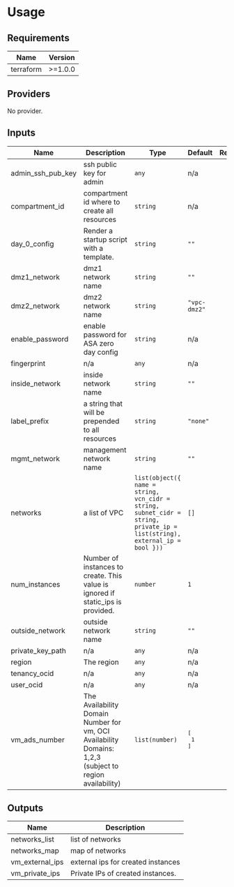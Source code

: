 # Usage
<!--- BEGIN_TF_DOCS --->
## Requirements

| Name | Version |
|------|---------|
| terraform | >=1.0.0 |

## Providers

No provider.

## Inputs

| Name | Description | Type | Default | Required |
|------|-------------|------|---------|:--------:|
| admin\_ssh\_pub\_key | ssh public key for admin | `any` | n/a | yes |
| compartment\_id | compartment id where to create all resources | `string` | n/a | yes |
| day\_0\_config | Render a startup script with a template. | `string` | `""` | no |
| dmz1\_network | dmz1 network name | `string` | `""` | no |
| dmz2\_network | dmz2 network name | `string` | `"vpc-dmz2"` | no |
| enable\_password | enable password for ASA zero day config | `string` | n/a | yes |
| fingerprint | n/a | `any` | n/a | yes |
| inside\_network | inside network name | `string` | `""` | no |
| label\_prefix | a string that will be prepended to all resources | `string` | `"none"` | no |
| mgmt\_network | management network name | `string` | `""` | no |
| networks | a list of VPC | `list(object({ name = string, vcn_cidr = string, subnet_cidr = string, private_ip = list(string), external_ip = bool }))` | `[]` | no |
| num\_instances | Number of instances to create. This value is ignored if static\_ips is provided. | `number` | `1` | no |
| outside\_network | outside network name | `string` | `""` | no |
| private\_key\_path | n/a | `any` | n/a | yes |
| region | The region | `any` | n/a | yes |
| tenancy\_ocid | n/a | `any` | n/a | yes |
| user\_ocid | n/a | `any` | n/a | yes |
| vm\_ads\_number | The Availability Domain Number for vm, OCI Availability Domains: 1,2,3  (subject to region availability) | `list(number)` | <pre>[<br>  1<br>]</pre> | no |

## Outputs

| Name | Description |
|------|-------------|
| networks\_list | list of networks |
| networks\_map | map of networks |
| vm\_external\_ips | external ips for created instances |
| vm\_private\_ips | Private IPs of created instances. |

<!--- END_TF_DOCS --->

